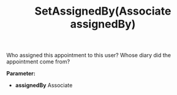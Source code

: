 ﻿---
uid: crmscript_ref_NSAppointmentEntity_SetAssignedBy
title: SetAssignedBy(Associate assignedBy)
intellisense: NSAppointmentEntity.SetAssignedBy
keywords: NSAppointmentEntity, GetAssignedBy
so.topic: reference
---

Who assigned this appointment to this user? Whose diary did the appointment come from?

**Parameter:** 
 - **assignedBy** Associate

